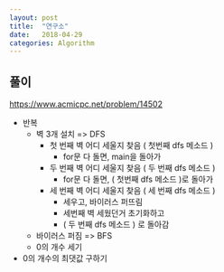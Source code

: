 ```yaml
---
layout: post
title:  "연구소"
date:   2018-04-29
categories: Algorithm
---
```


## 풀이

<https://www.acmicpc.net/problem/14502>

- 반복
  - 벽 3개 설치 => DFS
    - 첫 번째 벽 어디 세울지 찾음 ( 첫번째 dfs 메소드 )
      - for문 다 돌면, main을 돌아가
    - 두 번째 벽 어디 세울지 찾음 ( 두 번째 dfs 메소드 )
      - for문 다 돌면, ( 첫번째 dfs 메소드 )로 돌아가
    - 세 번째 벽 어디 세울지 찾음 ( 세 번째 dfs 메소드 )
      - 세우고, 바이러스 퍼뜨림
      - 세번째 벽 세웠던거 초기화하고
      - ( 두 번째 dfs 메소드 ) 로 돌아감
  - 바이러스 퍼짐 => BFS
  - 0의 개수 세기 
- 0의 개수의 최댓값 구하기
